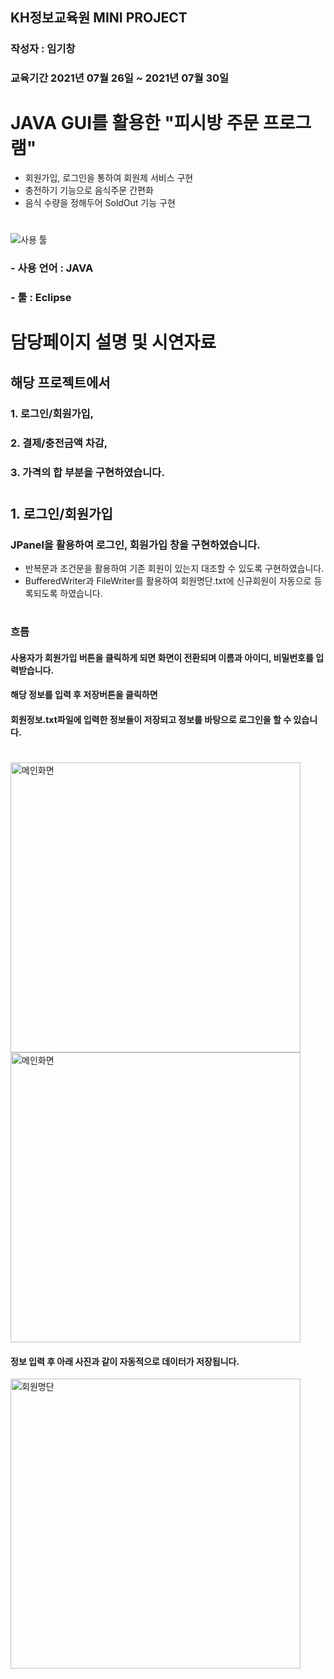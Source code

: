 
## KH정보교육원 MINI PROJECT
### 작성자 : 임기창
### 교육기간 2021년 07월 26일 ~ 2021년 07월 30일


#

# JAVA GUI를 활용한 "피시방 주문 프로그램" 

- 회원가입, 로그인을 통하여 회원제 서비스 구현
- 충전하기 기능으로 음식주문 간편화
- 음식 수량을 정해두어 SoldOut 기능 구현

#

![사용 툴](https://user-images.githubusercontent.com/83908822/144542719-538a7fd2-2722-4088-a20a-ce49bf94104d.png)

### - 사용 언어 : JAVA
### - 툴 : Eclipse

# 담당페이지 설명 및 시연자료
## 해당 프로젝트에서 
### 1. 로그인/회원가입,
### 2. 결제/충전금액 차감,
### 3. 가격의 합 부분을 구현하였습니다.

#

## 1. 로그인/회원가입
### JPanel을 활용하여 로그인, 회원가입 창을 구현하였습니다.
 - 반복문과 조건문을 활용하여 기존 회원이 있는지 대조할 수 있도록 구현하였습니다.
 - BufferedWriter과 FileWriter를 활용하여 회원명단.txt에 신규회원이 자동으로 등록되도록 하였습니다.
###

#

### 흐름
#### 사용자가 회원가입 버튼을 클릭하게 되면 화면이 전환되며 이름과 아이디, 비밀번호를 입력받습니다.
#### 해당 정보를 입력 후 저장버튼을 클릭하면 
#### 회원정보.txt파일에 입력한 정보들이 저장되고 정보를 바탕으로 로그인을 할 수 있습니다.

#

<img width=464 alt="메인화면" src="https://user-images.githubusercontent.com/83908822/144545360-1fa84788-75bb-416f-8b45-c3dbcb631317.png">
<img width=464 alt="메인화면" src="https://user-images.githubusercontent.com/83908822/144545431-2bb30377-ce43-4a0d-89b1-d0794ac48db8.png">

#### 정보 입력 후 아래 사진과 같이 자동적으로 데이터가 저장됩니다.

<img width=464 alt="회원명단" src="https://user-images.githubusercontent.com/83908822/144545567-4dc9778e-33e4-40d5-bca9-3d55ffae8ed1.png">

